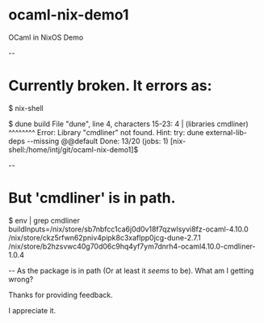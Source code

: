 # ocaml-nix-demo1
OCaml in NixOS Demo

--
# Currently broken. It errors as:

$ nix-shell

$ dune build
File "dune", line 4, characters 15-23:
  4 |     (libraries cmdliner)
                     ^^^^^^^^
  Error: Library "cmdliner" not found.
  Hint: try:
    dune external-lib-deps --missing @@default
  Done: 13/20 (jobs: 1)
  [nix-shell:/home/intj/git/ocaml-nix-demo1]$ 

--
# But 'cmdliner' is in path.
  $ env | grep cmdliner
buildInputs=/nix/store/sb7nbfcc1ca6j0d0v18f7qzwlsyvi8fz-ocaml-4.10.0 /nix/store/ckz5rfwn62pniv4pipk8c3xaflpp0jcg-dune-2.7.1 /nix/store/b2hzsvwc40g70d06c9hq4yf7ym7dnrh4-ocaml4.10.0-cmdliner-1.0.4

--
As the package is in path (Or at least it *seems* to be). What am I getting wrong?

Thanks for providing feedback.

I appreciate it.
